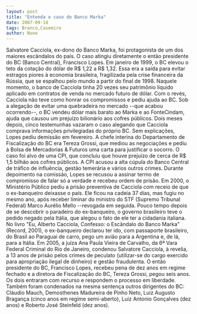 ```yaml
---
layout: post
title: "Entenda o caso do Banco Marka"
date: 2007-09-18
tags: Branco,Casemiro
author: None
---
```

Salvatore Cacciola, ex-dono do Banco Marka, foi protagonista de um dos maiores esc&acirc;ndalos do pa&iacute;s. O caso atingiu diretamente o ent&atilde;o presidente do BC (Banco Central), Francisco Lopes. 
Em janeiro de 1999, o BC elevou o teto da cota&ccedil;&atilde;o do d&oacute;lar de R$ 1,22 a R$ 1,32. Essa era a sa&iacute;da para evitar estragos piores &agrave; economia brasileira, fragilizada pela crise financeira da R&uacute;ssia, que se espalhou pelo mundo a partir do final de 1998. 
Naquele momento, o banco de Cacciola tinha 20 vezes seu patrim&ocirc;nio l&iacute;quido aplicado em contratos de venda no mercado futuro de d&oacute;lar. Com o rev&eacute;s, Cacciola n&atilde;o teve como honrar os compromissos e pediu ajuda ao BC. 
Sob a alega&ccedil;&atilde;o de evitar uma quebradeira no mercado --que acabou ocorrendo--, o BC vendeu d&oacute;lar mais barato ao Marka e ao FonteCindam, ajuda que causou um preju&iacute;zo bilion&aacute;rio aos cofres p&uacute;blicos. 
Dois meses depois, cinco testemunhas vazaram o caso alegando que Cacciola comprava informa&ccedil;&otilde;es privilegiadas do pr&oacute;prio BC. Sem explica&ccedil;&otilde;es, Lopes pediu demiss&atilde;o em fevereiro. 
A chefe interina do Departamento de Fiscaliza&ccedil;&atilde;o do BC era Tereza Grossi, que mediou as negocia&ccedil;&otilde;es e pediu &agrave; Bolsa de Mercadorias &amp; Futuros uma carta para justificar o socorro. O caso foi alvo de uma CPI, que concluiu que houve preju&iacute;zo de cerca de R$ 1,5 bilh&atilde;o aos cofres p&uacute;blicos. 
A CPI acusou a alta c&uacute;pula do Banco Central de tr&aacute;fico de influ&ecirc;ncia, gest&atilde;o temer&aacute;ria e v&aacute;rios outros crimes. Durante depoimento na comiss&atilde;o, Lopes se recusou a assinar termo de compromisso de falar s&oacute; a verdade e recebeu ordem de pris&atilde;o. 
Em 2000, o Minist&eacute;rio P&uacute;blico pediu a pris&atilde;o preventiva de Cacciola com receio de que o ex-banqueiro deixasse o pa&iacute;s. Ele ficou na cadeia 37 dias, mas fugiu no mesmo ano, ap&oacute;s receber liminar do ministro do STF (Supremo Tribunal Federal) Marco Aur&eacute;lio Mello --revogada em seguida. Pouco tempo depois de se descobrir o paradeiro do ex-banqueiro, o governo brasileiro teve o pedido negado pela It&aacute;lia, que alegou o fato de ele ter a cidadania italiana. 
No livro &quot;Eu, Alberto Cacciola, Confesso: o Esc&acirc;ndalo do Banco Marka&quot; (Record, 2001), o ex-banqueiro declarou ter ido, com passaporte brasileiro, do Brasil ao Paraguai de carro, pego um avi&atilde;o para a Argentina e, de l&aacute;, para a It&aacute;lia. 
Em 2005, a ju&iacute;za Ana Paula Vieira de Carvalho, da 6&ordf; Vara Federal Criminal do Rio de Janeiro, condenou Salvatore Cacciola, &agrave; revelia, a 13 anos de pris&atilde;o pelos crimes de peculato (utilizar-se do cargo exercido para apropria&ccedil;&atilde;o ilegal de dinheiro) e gest&atilde;o fraudulenta. 
O ent&atilde;o presidente do BC, Francisco Lopes, recebeu pena de dez anos em regime fechado e a diretora de Fiscaliza&ccedil;&atilde;o do BC, Tereza Grossi, pegou seis anos. Os dois entraram com recurso e respondem o processo em liberdade. 
Tamb&eacute;m foram condenados na mesma senten&ccedil;a outros dirigentes do BC: Cl&aacute;udio Mauch, Demosthenes Madureira de Pinho Neto, Luiz Augusto Bragan&ccedil;a (cinco anos em regime semi-aberto), Luiz Antonio Gon&ccedil;alves (dez anos) e Roberto Jos&eacute; Steinfeld (dez anos).  